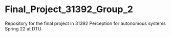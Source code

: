 # Final_Project_31392_Group_2
Repository for the final project in 31392 Perception for autonomous systems Spring 22 at DTU.